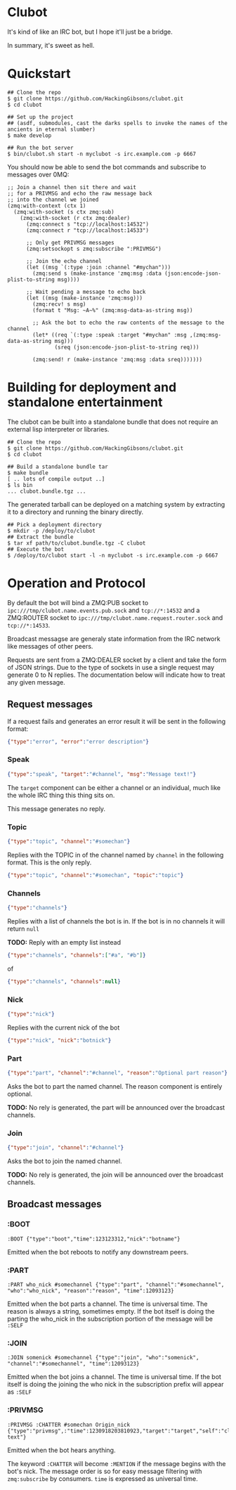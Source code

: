 # Clubot
It's kind of like an IRC bot, but I hope it'll just be a bridge.

In summary, it's sweet as hell.

# Quickstart

```
## Clone the repo
$ git clone https://github.com/HackingGibsons/clubot.git
$ cd clubot

## Set up the project
## (asdf, submodules, cast the darks spells to invoke the names of the ancients in eternal slumber)
$ make develop

## Run the bot server
$ bin/clubot.sh start -n myclubot -s irc.example.com -p 6667
```

You should now be able to send the bot commands and subscribe to messages over 0MQ:

```common-lisp
;; Join a channel then sit there and wait
;; for a PRIVMSG and echo the raw message back
;; into the channel we joined
(zmq:with-context (ctx 1)
  (zmq:with-socket (s ctx zmq:sub)
    (zmq:with-socket (r ctx zmq:dealer)
      (zmq:connect s "tcp://localhost:14532")
      (zmq:connect r "tcp://localhost:14533")

      ;; Only get PRIVMSG messages
      (zmq:setsockopt s zmq:subscribe ":PRIVMSG")

      ;; Join the echo channel
      (let ((msg `(:type :join :channel "#mychan")))
        (zmq:send s (make-instance 'zmq:msg :data (json:encode-json-plist-to-string msg))))

      ;; Wait pending a message to echo back
      (let ((msg (make-instance 'zmq:msg)))
        (zmq:recv! s msg)
        (format t "Msg: ~A~%" (zmq:msg-data-as-string msg))

        ;; Ask the bot to echo the raw contents of the message to the channel
        (let* ((req `(:type :speak :target "#mychan" :msg ,(zmq:msg-data-as-string msg)))
               (sreq (json:encode-json-plist-to-string req)))

        (zmq:send! r (make-instance 'zmq:msg :data sreq)))))))
```

# Building for deployment and standalone entertainment
The clubot can be built into a standalone bundle that does not require
an external lisp interpreter or libraries.

```
## Clone the repo
$ git clone https://github.com/HackingGibsons/clubot.git
$ cd clubot

## Build a standalone bundle tar
$ make bundle
[ .. lots of compile output ..]
$ ls bin
... clubot.bundle.tgz ...
```

The generated tarball can be deployed on a matching system by extracting it to a directory
and running the binary directly.

```
## Pick a deployment directory
$ mkdir -p /deploy/to/clubot
## Extract the bundle
$ tar xf path/to/clubot.bundle.tgz -C clubot
## Execute the bot
$ /deploy/to/clubot start -l -n myclubot -s irc.example.com -p 6667
```


# Operation and Protocol
By default the bot will bind a ZMQ:PUB socket to `ipc:///tmp/clubot.name.events.pub.sock` and `tcp://*:14532`
and a ZMQ:ROUTER socket to `ipc:///tmp/clubot.name.request.router.sock` and `tcp://*:14533`.

Broadcast messagse are generaly state information from the IRC network like messages of other peers.

Requests are sent from a ZMQ:DEALER socket by a client and take the form of JSON strings. Due to the type
of sockets in use a single request may generate 0 to N replies. The documentation below will indicate how
to treat any given message.

## Request messages
If a request fails and generates an error result it will be sent in the following format:

```json
{"type":"error", "error":"error description"}
```

### Speak
```json
{"type":"speak", "target":"#channel", "msg":"Message text!"}
```
The `target` component can be either a channel or an individual, much like the whole IRC thing this thing
sits on.

This message generates no reply.

### Topic
```json
{"type":"topic", "channel":"#somechan"}
```

Replies with the TOPIC in of the channel named by `channel` in the following format. This is the only reply.

```json
{"type":"topic", "channel":"#somechan", "topic":"topic"}
```

### Channels
```json
{"type":"channels"}
```

Replies with a list of channels the bot is in. If the bot is in no channels it will return `null`

**TODO:** Reply with an empty list instead

```json
{"type":"channels", "channels":["#a", "#b"]}
```
of
```json
{"type":"channels", "channels":null}
```

### Nick
```json
{"type":"nick"}
```

Replies with the current nick of the bot

```json
{"type":"nick", "nick":"botnick"}
```

### Part
```json
{"type":"part", "channel":"#channel", "reason":"Optional part reason"}
```

Asks the bot to part the named channel. The reason component is entirely optional.

**TODO:** No rely is generated, the part will be announced over the broadcast channels.

### Join
```json
{"type":"join", "channel":"#channel"}
```

Asks the bot to join the named channel.

**TODO:** No rely is generated, the join will be announced over the broadcast channels.

## Broadcast messages
### :BOOT
```
:BOOT {"type":"boot","time":123123312,"nick":"botname"}
```

Emitted when the bot reboots to notify any downstream peers.

### :PART
```
:PART who_nick #somechannel {"type":"part", "channel":"#somechannel", "who":"who_nick", "reason":"reason", "time":12093123}
```

Emitted when the bot parts a channel. The time is universal time. The reason is always a string, sometimes empty.
If the bot itself is doing the parting the who_nick in the subscription portion of the message will be `:SELF`

### :JOIN
```
:JOIN somenick #somechannel {"type":"join", "who":"somenick", "channel":"#somechannel", "time":12093123}
```

Emitted when the bot joins a channel. The time is universal time. If the bot itself is doing the joining the who nick
in the subscription prefix will appear as `:SELF`

### :PRIVMSG
```
:PRIVMSG :CHATTER #somechan Origin_nick {"type":"privmsg",:"time":1230918203810923,"target":"target","self":"clubot","from":"Origin_nick","msg":"Message text"}
```

Emitted when the bot hears anything.

The keyword `:CHATTER` will become `:MENTION` if the message begins with the bot's nick. The message order is so
for easy message filtering with `zmq:subscribe` by consumers. `time` is expressed as universal time.